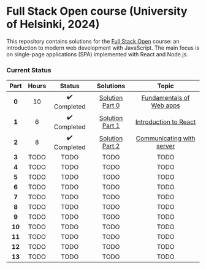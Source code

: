 # Full Stack Open course (University of Helsinki, 2024)

This repository contains solutions for the [Full Stack Open](https://fullstackopen.com/en/) course: an introduction to modern web development with JavaScript. The main focus is on single-page applications (SPA) implemented with React and Node.js.

### Current Status

| Part   | Hours         | Status          | Solutions | Topic                                                          |
| :----: | :-----------: | :-------------: | :-------: | :-------------------------------------------------------------: | 
| **0**      | 10             | ✔️ Completed     | [Solution Part 0](https://github.com/gianlucaromeo/full-stack-open/tree/main/Part%200%20-%20Fundamentals%20of%20Web%20Apps) | [Fundamentals of Web apps](https://fullstackopen.com/en/part0) | 
| **1**  | 6 | ✔️ Completed | [Solution Part 1](https://github.com/gianlucaromeo/full-stack-open/tree/main/Part%201%20-%20Introduction%20to%20React) | [Introduction to React](https://fullstackopen.com/en/part1) |
| **2**  | 8 |  ✔️ Completed | [Solution Part 2](https://github.com/gianlucaromeo/full-stack-open/tree/main/Part%202%20-%20Communicating%20with%20server) | [Communicating with server](https://fullstackopen.com/en/part2) |
| **3**  | TODO | TODO | TODO | TODO |
| **4**  | TODO | TODO | TODO | TODO |
| **5**  | TODO | TODO | TODO | TODO |
| **6**  | TODO | TODO | TODO | TODO |
| **7**  | TODO | TODO | TODO | TODO |
| **8**  | TODO | TODO | TODO | TODO |
| **9**  | TODO | TODO | TODO | TODO |
| **10** | TODO | TODO | TODO | TODO |
| **11** | TODO | TODO | TODO | TODO |
| **12** | TODO | TODO | TODO | TODO |
| **13** | TODO | TODO | TODO | TODO |
